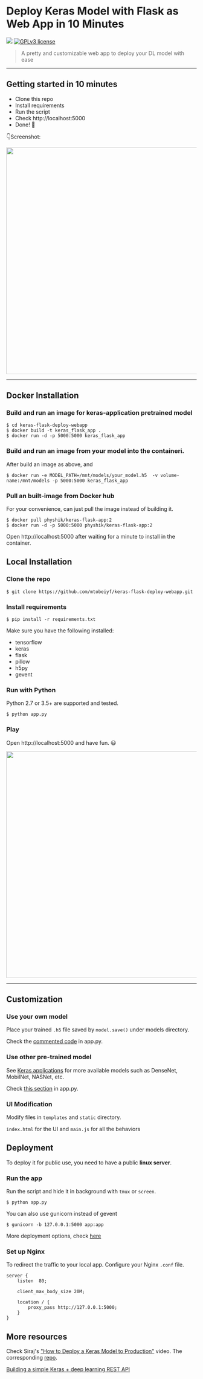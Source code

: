 # Deploy Keras Model with Flask as Web App in 10 Minutes

[![](https://img.shields.io/badge/python-2.7%2C%203.5%2B-green.svg)]()
[![GPLv3 license](https://img.shields.io/badge/License-GPLv3-blue.svg)](http://perso.crans.org/besson/LICENSE.html)

> A pretty and customizable web app to deploy your DL model with ease

------------------

## Getting started in 10 minutes

- Clone this repo 
- Install requirements
- Run the script
- Check http://localhost:5000
- Done! :tada:

:point_down:Screenshot:

<p align="center">
  <img src="https://s18.postimg.cc/l01x6fn3d/demo1.png" width="600px" alt="">
</p>

------------------

## Docker Installation

### Build and run an image for keras-application pretrained model 
```shell
$ cd keras-flask-deploy-webapp
$ docker build -t keras_flask_app .
$ docker run -d -p 5000:5000 keras_flask_app 
```

### Build and run an image from your model into the containeri.
After build an image as above, and 
```shell
$ docker run -e MODEL_PATH=/mnt/models/your_model.h5  -v volume-name:/mnt/models -p 5000:5000 keras_flask_app
```

### Pull an built-image from Docker hub
For your convenience, can just pull the image instead of building it. 
```shell
$ docker pull physhik/keras-flask-app:2 
$ docker run -d -p 5000:5000 physhik/keras-flask-app:2
```
Open http://localhost:5000 after waiting for a minute to install in the container.


## Local Installation

### Clone the repo
```shell
$ git clone https://github.com/mtobeiyf/keras-flask-deploy-webapp.git
```

### Install requirements

```shell
$ pip install -r requirements.txt
```

Make sure you have the following installed:
- tensorflow
- keras
- flask
- pillow
- h5py
- gevent

### Run with Python

Python 2.7 or 3.5+ are supported and tested.

```shell
$ python app.py
```

### Play

Open http://localhost:5000 and have fun. :smiley:

<p align="center">
  <img src="https://s18.postimg.cc/5ekln1vvt/demo2.gif" width="600px" alt="">
</p>

------------------

## Customization

### Use your own model

Place your trained `.h5` file saved by `model.save()` under models directory.

Check the [commented code](https://github.com/mtobeiyf/keras-flask-deploy-webapp/blob/master/app.py#L25) in app.py.


### Use other pre-trained model

See [Keras applications](https://keras.io/applications/) for more available models such as DenseNet, MobilNet, NASNet, etc.

Check [this section](https://github.com/mtobeiyf/keras-flask-deploy-webapp/blob/master/app.py#L25) in app.py.

### UI Modification

Modify files in `templates` and `static` directory.

`index.html` for the UI and `main.js` for all the behaviors

## Deployment

To deploy it for public use, you need to have a public **linux server**.

### Run the app

Run the script and hide it in background with `tmux` or `screen`.
```
$ python app.py
```

You can also use gunicorn instead of gevent
```
$ gunicorn -b 127.0.0.1:5000 app:app
```

More deployment options, check [here](http://flask.pocoo.org/docs/0.12/deploying/wsgi-standalone/)

### Set up Nginx

To redirect the traffic to your local app.
Configure your Nginx `.conf` file.
```
server {
    listen  80;

    client_max_body_size 20M;

    location / {
        proxy_pass http://127.0.0.1:5000;
    }
}
```

## More resources

Check Siraj's ["How to Deploy a Keras Model to Production"](https://youtu.be/f6Bf3gl4hWY) video. The corresponding [repo](https://github.com/llSourcell/how_to_deploy_a_keras_model_to_production).

[Building a simple Keras + deep learning REST API](https://blog.keras.io/building-a-simple-keras-deep-learning-rest-api.html)
